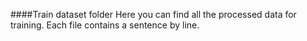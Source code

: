 ####Train dataset folder
Here you can find all the processed data for training.
Each file contains a sentence by line.